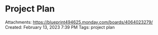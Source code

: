 # Project Plan

Attachments: https://blueprint494625.monday.com/boards/4064023279/
Created: February 13, 2023 7:39 PM
Tags: project plan

[](https://blueprint494625.monday.com/boards/4064023279/)